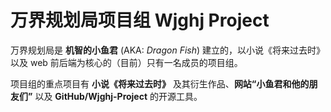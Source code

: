 # 万界规划局项目组 Wjghj Project

万界规划局是 **机智的小鱼君** (AKA: _Dragon Fish_) 建立的，以小说《将来过去时》以及 web 前后端为核心的（目前）只有一名成员的项目组。

项目组的重点项目有 **小说《将来过去时》** 及其衍生作品、**网站“小鱼君和他的朋友们”** 以及 **GitHub/Wjghj-Project** 的开源工具。

<div id="siteListContainer"></div>

<link href="static/style.css" rel="stylesheet">
<script src="static/script.js"></script>